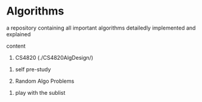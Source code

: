 # Algorithms

a repository containing all important algorithms detailedly implemented and explained

content

1. CS4820 (./CS4820AlgDesign/)
1) self pre-study

2. Random Algo Problems
1) play with the sublist
